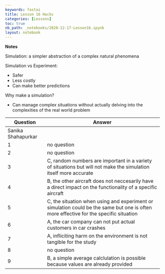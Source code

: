 ```yaml
---
keywords: fastai
title: Lesson 16 Hacks
categories: [Lessons]
toc: true
nb_path: _notebooks/2020-12-17-Lesson16.ipynb
layout: notebook
---
```


<!--
#################################################
### THIS FILE WAS AUTOGENERATED! DO NOT EDIT! ###
#################################################
# file to edit: _notebooks/2020-12-17-Lesson16.ipynb
-->

<div class="container" id="notebook-container">
        
<div class="cell border-box-sizing text_cell rendered"><div class="inner_cell">
<div class="text_cell_render border-box-sizing rendered_html">
<p><strong>Notes</strong></p>
<p>Simulation: a simpler abstraction of a complex natural phenomena</p>
<p>Simulation vs Experiment:</p>
<ul>
<li>Safer</li>
<li>Less costly</li>
<li>Can make better predictions</li>
</ul>
<p>Why make a simulation?</p>
<ul>
<li>Can manage complex situations without actually delving into the complexities of the real world problem</li>
</ul>

</div>
</div>
</div>
<div class="cell border-box-sizing text_cell rendered"><div class="inner_cell">
<div class="text_cell_render border-box-sizing rendered_html">
<table>
<thead><tr>
<th>Question</th>
<th>Answer</th>
</tr>
</thead>
<tbody>
<tr>
<td>Sanika Shahapurkar</td>
<td></td>
</tr>
<tr>
<td>1</td>
<td>no question</td>
</tr>
<tr>
<td>2</td>
<td>no question</td>
</tr>
<tr>
<td>3</td>
<td>C, random numbers are important in a variety of situations but will not make the simulation itself more accurate</td>
</tr>
<tr>
<td>4</td>
<td>B, the other aircraft does not neccesarily have a direct impact on the functionality of a specific aircraft</td>
</tr>
<tr>
<td>5</td>
<td>C, the situation when using and experiment or simulation could be the same but one is often more effective for the specific situation</td>
</tr>
<tr>
<td>6</td>
<td>A, the car company can not put actual customers in car crashes</td>
</tr>
<tr>
<td>7</td>
<td>A, infliciting harm on the environment is not tangible for the study</td>
</tr>
<tr>
<td>8</td>
<td>no question</td>
</tr>
<tr>
<td>9</td>
<td>B, a simple average calclulation is possible because values are already provided</td>
</tr>
</tbody>
</table>

</div>
</div>
</div>
</div>
 

